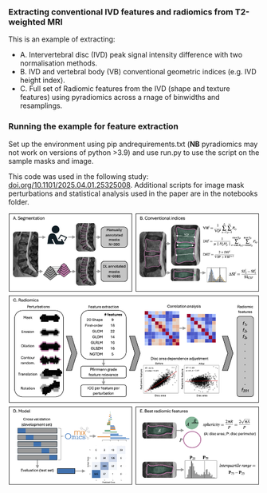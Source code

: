 ### Extracting conventional IVD features and radiomics from T2-weighted MRI
This is an example of extracting:
- A. Intervertebral disc (IVD) peak signal intensity difference with two normalisation methods.
- B. IVD and vertebral body (VB) conventional geometric indices (e.g. IVD height index).
- C. Full set of Radiomic features from the IVD (shape and texture features) using pyradiomics across a rnage of binwidths and resamplings. 

### Running the example for feature extraction
Set up the environment using pip andrequirements.txt (**NB** pyradiomics may not work on versions of python >3.9) and use run.py to use the script on the sample masks and image. 

This code was used in the following study: [doi.org/10.1101/2025.04.01.25325008](https://doi.org/10.1101/2025.04.01.25325008). Additional scripts for image mask perturbations and statistical analysis used in the paper are in the notebooks folder. 

![](figure.png)